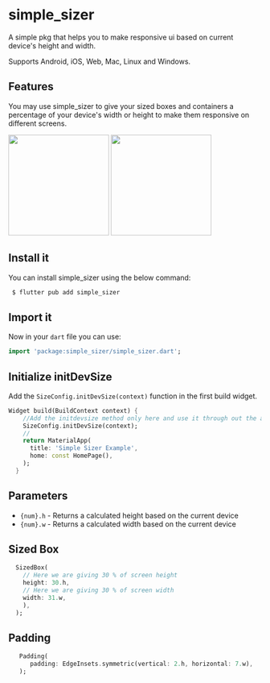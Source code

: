 # simple_sizer

A simple pkg that helps you to make responsive ui based on current device's height and width.

Supports Android, iOS, Web, Mac, Linux and Windows.

## Features

You may use simple_sizer to give your sized boxes and containers a percentage of your device's width or height to make them responsive on different screens.

<p float="left">
  <img src="https://imgur.com/JIg5YHg.png" width=200>
  <img src="https://imgur.com/a26uSxF.png" width=200>
</p>

## Install it

You can install simple_sizer using the below command:

```css
 $ flutter pub add simple_sizer
```

## Import it

Now in your `dart` file you can use:

```dart
import 'package:simple_sizer/simple_sizer.dart';
```

## Initialize initDevSize

Add the `SizeConfig.initDevSize(context)` function in the first build widget.

```dart
Widget build(BuildContext context) {
    //Add the initdevsize method only here and use it through out the app
    SizeConfig.initDevSize(context);
    //
    return MaterialApp(
      title: 'Simple Sizer Example',
      home: const HomePage(),
    );
  }
```

## Parameters

- `{num}.h` - Returns a calculated height based on the current device
- `{num}.w` - Returns a calculated width based on the current device

## Sized Box

```dart
  SizedBox(
    // Here we are giving 30 % of screen height
    height: 30.h,
    // Here we are giving 30 % of screen width
    width: 31.w,
    ),
  );
```

## Padding

```dart
   Padding(
      padding: EdgeInsets.symmetric(vertical: 2.h, horizontal: 7.w),
   );
```
